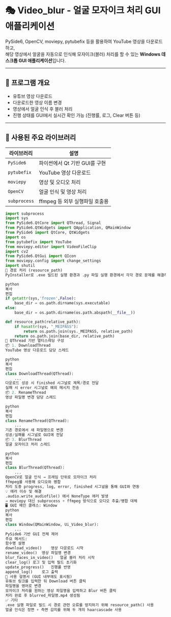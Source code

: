 # 🎭 Video_blur - 얼굴 모자이크 처리 GUI 애플리케이션

PySide6, OpenCV, moviepy, pytubefix 등을 활용하여 YouTube 영상을 다운로드하고,  
해당 영상에서 얼굴을 자동으로 인식해 모자이크(블러) 처리를 할 수 있는 **Windows 데스크톱 GUI 애플리케이션**입니다.

---

## 🎯 프로그램 개요

- 유튜브 영상 다운로드
- 다운로드한 영상 이름 변경
- 영상에서 얼굴 인식 후 블러 처리
- 진행 상태를 GUI에서 실시간 확인 가능 (진행률, 로그, Clear 버튼 등)

---

## 🔧 사용된 주요 라이브러리

| 라이브러리 | 설명 |
|------------|------|
| `PySide6` | 파이썬에서 Qt 기반 GUI를 구현 |
| `pytubefix` | YouTube 영상 다운로드 |
| `moviepy` | 영상 및 오디오 처리 |
| `OpenCV` | 얼굴 인식 및 영상 처리 |
| `subprocess` | ffmpeg 등 외부 실행파일 호출용 |

```python
import subprocess
import sys
from PySide6.QtCore import QThread, Signal
from PySide6.QtWidgets import QApplication, QMainWindow
from PySide6 import QtCore, QtWidgets
import os
from pytubefix import YouTube
from moviepy.editor import VideoFileClip
import cv2
from PySide6.QtGui import QIcon
from moviepy.config import change_settings
import shutil
📁 경로 처리 (resource_path)
PyInstaller로 .exe 빌드된 실행 환경과 .py 파일 실행 환경에서 각각 경로 문제를 해결하기 위한 함수입니다.

python
복사
편집
if getattr(sys,'frozen',False):
    base_dir = os.path.dirname(sys.executable)
else:
    base_dir = os.path.dirname(os.path.abspath(__file__))

def resource_path(relative_path):
    if hasattr(sys, "_MEIPASS"):
        return os.path.join(sys._MEIPASS, relative_path)
    return os.path.join(base_dir, relative_path)
🧵 QThread 기반 멀티스레딩 구성
📦 1. DownloadThread
YouTube 영상 다운로드 담당 스레드

python
복사
편집
class DownloadThread(QThread):
    ...
다운로드 성공 시 finished 시그널로 제목/경로 전달
실패 시 error 시그널로 예외 메시지 전송
📦 2. RenameThread
영상 파일명 변경 담당 스레드

python
복사
편집
class RenameThread(QThread):
    ...
기존 경로에서 새 파일명으로 변경
성공/실패를 시그널로 GUI에 전달
📦 3. BlurThread
얼굴 모자이크 처리 스레드

python
복사
편집
class BlurThread(QThread):
    ...
OpenCV로 얼굴 인식 → 프레임 단위로 모자이크 처리
ffmpeg를 사용해 오디오와 병합
처리 도중 progress, log, error, finished 시그널을 통해 GUI와 연동
💡 에러 이슈 및 해결
.audio.write_audiofile() 에서 NoneType 에러 발생
→ moviepy 대신 subprocess + ffmpeg 방식으로 오디오 추출/병합 대체
🖥️ GUI 메인 클래스: Window
python
복사
편집
class Window(QMainWindow, Ui_Video_blur):
    ...
PySide6 기반 GUI 전체 제어
주요 메서드:
함수명	설명
download_video()	영상 다운로드 시작
rename_video()	영상 파일명 변경
blur_faces_in_video()	얼굴 블러 처리 시작
clear_log()	로그 및 입력 필드 초기화
update_progress()	진행률 반영
append_log()	로그 출력
📝 사용 설명서 (GUI 내부에도 표시됨)
유튜브 링크를 입력한 뒤 Download 버튼 클릭
파일명을 영어로 변경
모자이크 처리를 원하는 영상 파일명을 입력하고 Blur 버튼 클릭
처리 완료 후 blurred_파일명.mp4 생성됨
✅ 기타
.exe 실행 파일로 빌드 시 경로 관련 오류를 방지하기 위해 resource_path() 사용
얼굴 인식은 정면 + 측면 감지를 위해 두 개의 haarcascade 사용
